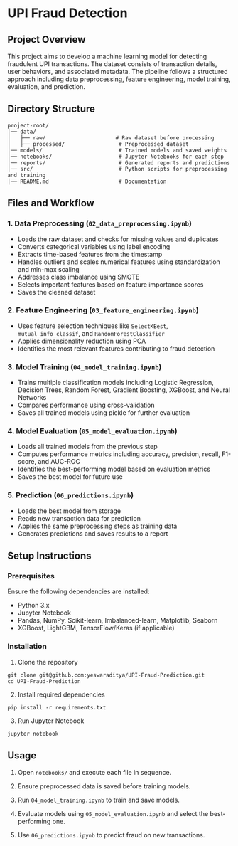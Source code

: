 # UPI Fraud Detection

## Project Overview

This project aims to develop a machine learning model for detecting fraudulent UPI transactions. The dataset consists of transaction details, user behaviors, and associated metadata. The pipeline follows a structured approach including data preprocessing, feature engineering, model training, evaluation, and prediction.

## Directory Structure

```
project-root/
│── data/
│   ├── raw/                      # Raw dataset before processing
│   ├── processed/                 # Preprocessed dataset
│── models/                        # Trained models and saved weights
│── notebooks/                     # Jupyter Notebooks for each step
│── reports/                       # Generated reports and predictions
│── src/                           # Python scripts for preprocessing and training
│── README.md                      # Documentation
```


## Files and Workflow

### 1. Data Preprocessing (`02_data_preprocessing.ipynb`)
- Loads the raw dataset and checks for missing values and duplicates
- Converts categorical variables using label encoding
- Extracts time-based features from the timestamp
- Handles outliers and scales numerical features using standardization and min-max scaling
- Addresses class imbalance using SMOTE
- Selects important features based on feature importance scores
- Saves the cleaned dataset

### 2. Feature Engineering (`03_feature_engineering.ipynb`)
- Uses feature selection techniques like `SelectKBest`, `mutual_info_classif`, and `RandomForestClassifier`
- Applies dimensionality reduction using PCA
- Identifies the most relevant features contributing to fraud detection

### 3. Model Training (`04_model_training.ipynb`)
- Trains multiple classification models including Logistic Regression, Decision Trees, Random Forest, Gradient Boosting, XGBoost, and Neural Networks
- Compares performance using cross-validation
- Saves all trained models using pickle for further evaluation

### 4. Model Evaluation (`05_model_evaluation.ipynb`)
- Loads all trained models from the previous step
- Computes performance metrics including accuracy, precision, recall, F1-score, and AUC-ROC
- Identifies the best-performing model based on evaluation metrics
- Saves the best model for future use

### 5. Prediction (`06_predictions.ipynb`)
- Loads the best model from storage
- Reads new transaction data for prediction
- Applies the same preprocessing steps as training data
- Generates predictions and saves results to a report

## Setup Instructions

### Prerequisites
Ensure the following dependencies are installed:
- Python 3.x
- Jupyter Notebook
- Pandas, NumPy, Scikit-learn, Imbalanced-learn, Matplotlib, Seaborn
- XGBoost, LightGBM, TensorFlow/Keras (if applicable)

### Installation
1. Clone the repository
```
git clone git@github.com:yeswaraditya/UPI-Fraud-Prediction.git
cd UPI-Fraud-Prediction
```
2. Install required dependencies
```
pip install -r requirements.txt
```
3. Run Jupyter Notebook
```
jupyter notebook
```

## Usage
1. Open `notebooks/` and execute each file in sequence.
2. Ensure preprocessed data is saved before training models.
3. Run `04_model_training.ipynb` to train and save models.
4. Evaluate models using `05_model_evaluation.ipynb` and select the best-performing one.

5. Use `06_predictions.ipynb` to predict fraud on new transactions.
